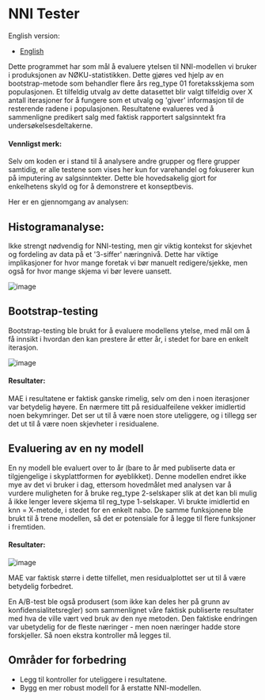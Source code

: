 # NNI Tester

English version:

- [English](NNI_README.md)

Dette programmet har som mål å evaluere ytelsen til NNI-modellen vi bruker i produksjonen av NØKU-statistikken. Dette gjøres ved hjelp av en bootstrap-metode som behandler flere års reg_type 01 foretaksskjema som populasjonen. Et tilfeldig utvalg av dette datasettet blir valgt tilfeldig over X antall iterasjoner for å fungere som et utvalg og 'giver' informasjon til de resterende radene i populasjonen. Resultatene evalueres ved å sammenligne predikert salg med faktisk rapportert salgsinntekt fra undersøkelsesdeltakerne.

#### Vennligst merk: 

Selv om koden er i stand til å analysere andre grupper og flere grupper samtidig, er alle testene som vises her kun for varehandel og fokuserer kun på imputering av salgsinntekter. Dette ble hovedsakelig gjort for enkelhetens skyld og for å demonstrere et konseptbevis.

Her er en gjennomgang av analysen:

## Histogramanalyse:

Ikke strengt nødvendig for NNI-testing, men gir viktig kontekst for skjevhet og fordeling av data på et '3-siffer' næringnivå. Dette har viktige implikasjoner for hvor mange foretak vi bør manuelt redigere/sjekke, men også for hvor mange skjema vi bør levere uansett.

![image](https://github.com/user-attachments/assets/ce08705b-96da-4cc1-b758-671e1fe71e8b)

## Bootstrap-testing

Bootstrap-testing ble brukt for å evaluere modellens ytelse, med mål om å få innsikt i hvordan den kan prestere år etter år, i stedet for bare en enkelt iterasjon.

![image](https://github.com/user-attachments/assets/839eaefa-2a58-4c61-831a-c1c9d0931c5c)

#### Resultater:

MAE i resultatene er faktisk ganske rimelig, selv om den i noen iterasjoner var betydelig høyere. En nærmere titt på residualfeilene vekker imidlertid noen bekymringer. Det ser ut til å være noen store uteliggere, og i tillegg ser det ut til å være noen skjevheter i residualene.

## Evaluering av en ny modell

En ny modell ble evaluert over to år (bare to år med publiserte data er tilgjengelige i skyplattformen for øyeblikket). Denne modellen endret ikke mye av det vi bruker i dag, ettersom hovedmålet med analysen var å vurdere muligheten for å bruke reg_type 2-selskaper slik at det kan bli mulig å ikke lenger levere skjema til reg_type 1-selskaper. Vi brukte imidlertid en knn = X-metode, i stedet for en enkelt nabo. De samme funksjonene ble brukt til å trene modellen, så det er potensiale for å legge til flere funksjoner i fremtiden.

#### Resultater:

![image](https://github.com/user-attachments/assets/63041104-08f2-40bd-b338-158235e958e1)

MAE var faktisk større i dette tilfellet, men residualplottet ser ut til å være betydelig forbedret.

En A/B-test ble også produsert (som ikke kan deles her på grunn av konfidensialitetsregler) som sammenlignet våre faktisk publiserte resultater med hva de ville vært ved bruk av den nye metoden. Den faktiske endringen var ubetydelig for de fleste næringer - men noen næringer hadde store forskjeller. Så noen ekstra kontroller må legges til.

## Områder for forbedring

- Legg til kontroller for uteliggere i resultatene.
- Bygg en mer robust modell for å erstatte NNI-modellen.

